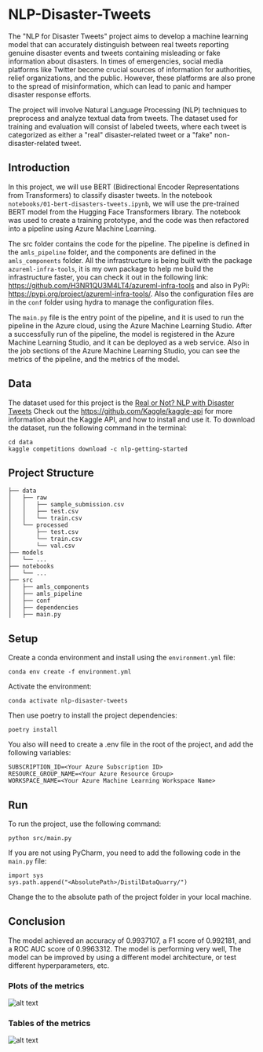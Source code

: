 # NLP-Disaster-Tweets
The "NLP for Disaster Tweets" project aims to develop a machine learning model that can accurately distinguish between 
real tweets reporting genuine disaster events and tweets containing misleading or fake information about disasters. 
In times of emergencies, social media platforms like Twitter become crucial sources of information for authorities, 
relief organizations, and the public. However, these platforms are also prone to the spread of misinformation, which 
can lead to panic and hamper disaster response efforts.

The project will involve Natural Language Processing (NLP) techniques to preprocess and analyze textual data from tweets. 
The dataset used for training and evaluation will consist of labeled tweets, where each tweet is categorized as either 
a "real" disaster-related tweet or a "fake" non-disaster-related tweet.

## Introduction
In this project, we will use BERT (Bidirectional Encoder Representations from Transformers) to classify disaster tweets.
In the notebook `notebooks/01-bert-disasters-tweets.ipynb`, we will use the pre-trained BERT model from the Hugging Face Transformers library. The
notebook was used to create a training prototype, and the code was then refactored into a pipeline using Azure Machine Learning.

The src folder contains the code for the pipeline. The pipeline is defined in the `amls_pipeline` folder, and the components 
are defined in the `amls_components` folder. All the infrastructure is being built with the package `azureml-infra-tools`, it is my own package to help me build the infrastructure faster, 
you can check it out in the following link: https://github.com/H3NR1QU3M4LT4/azureml-infra-tools and also in PyPi: https://pypi.org/project/azureml-infra-tools/.
Also the configuration files are in the `conf` folder using hydra to manage the configuration files.

The `main.py` file is the entry point of the pipeline, and it is used to run the pipeline in the Azure cloud, using the Azure Machine Learning Studio.
After a successfully run of the pipeline, the model is registered in the Azure Machine Learning Studio, and it can be deployed as a web service. Also in
the job sections of the Azure Machine Learning Studio, you can see the metrics of the pipeline, and the metrics of the model.

## Data
The dataset used for this project is the [Real or Not? NLP with Disaster Tweets](https://www.kaggle.com/c/nlp-getting-started)
Check out the https://github.com/Kaggle/kaggle-api for more information about the Kaggle API, and how to install and use it.
To download the dataset, run the following command in the terminal:
```
cd data
kaggle competitions download -c nlp-getting-started
```

## Project Structure
```
├── data
│   ├── raw
│   │   ├── sample_submission.csv
│   │   ├── test.csv
│   │   └── train.csv
│   └── processed
│       ├── test.csv
│       └── train.csv
│       └── val.csv
├── models
│   └── ...
├── notebooks
│   └── ...
├── src
│   ├── amls_components
│   ├── amls_pipeline
│   ├── conf
│   ├── dependencies
│   ├── main.py
```

## Setup

Create a conda environment and install using the `environment.yml` file:
```
conda env create -f environment.yml
```

Activate the environment:
```
conda activate nlp-disaster-tweets
```

Then use poetry to install the project dependencies:
```
poetry install
```

You also will need to create a .env file in the root of the project, and add the following variables:
```
SUBSCRIPTION_ID=<Your Azure Subscription ID>
RESOURCE_GROUP_NAME=<Your Azure Resource Group>
WORKSPACE_NAME=<Your Azure Machine Learning Workspace Name>
```

## Run

To run the project, use the following command:
```
python src/main.py
```

If you are not using PyCharm, you need to add the following code in the `main.py` file:
```
import sys
sys.path.append("<AbsolutePath>/DistilDataQuarry/")
```

Change the <AbsolutePath> to the absolute path of the project folder in your local machine.

## Conclusion
The model achieved an accuracy of 0.9937107, a F1 score of 0.992181, and a ROC AUC score of 0.9963312. The model is performing very well,
The model can be improved by using a different model architecture, or test different hyperparameters, etc.

### Plots of the metrics
![alt text]()

### Tables of the metrics
![alt text]()